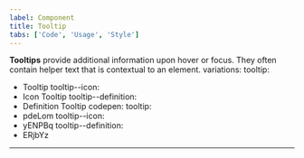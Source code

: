 ```yaml
---
label: Component
title: Tooltip
tabs: ['Code', 'Usage', 'Style']
---
```


<page-intro>**Tooltips** provide additional information upon hover or focus. They often contain helper text that is contextual to an element.</page-intro>
variations:
  tooltip:
  - Tooltip
  tooltip--icon:
  - Icon Tooltip
  tooltip--definition:
  - Definition Tooltip
codepen:
  tooltip:
  - pdeLom
  tooltip--icon:
  - yENPBq
  tooltip--definition:
  - ERjbYz
---
